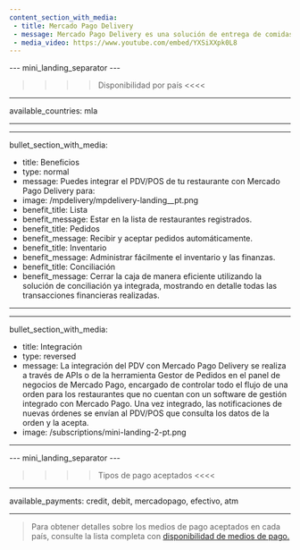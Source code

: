```yaml
---
content_section_with_media: 
 - title: Mercado Pago Delivery
 - message: Mercado Pago Delivery es una solución de entrega de comidas a pedido en la que el cliente ingresa a una lista de restaurantes registrados, selecciona su pedido y paga directamente desde la aplicación de Mercado Pago.
 - media_video: https://www.youtube.com/embed/YXSiXXpk0L8
---
```


--- mini_landing_separator ---
>>>>Disponibilidad por país <<<<
---
available_countries: mla

---

---
bullet_section_with_media: 
 - title: Beneficios
 - type: normal
 - message: Puedes integrar el PDV/POS de tu restaurante con Mercado Pago Delivery para:
 - image: /mpdelivery/mpdelivery-landing__pt.png
 - benefit_title: Lista
 - benefit_message: Estar en la lista de restaurantes registrados.
 - benefit_title: Pedidos
 - benefit_message: Recibir y aceptar pedidos automáticamente.
 - benefit_title: Inventario
 - benefit_message: Administrar fácilmente el inventario y las finanzas.
 - benefit_title: Conciliación
 - benefit_message: Cerrar la caja de manera eficiente utilizando la solución de conciliación ya integrada, mostrando en detalle todas las transacciones financieras realizadas.
---

---
bullet_section_with_media: 
 - title: Integración
 - type: reversed
 - message: La integración del PDV con Mercado Pago Delivery se realiza a través de APIs o de la herramienta Gestor de Pedidos en el panel de negocios de Mercado Pago, encargado de controlar todo el flujo de una orden para los restaurantes que no cuentan con un software de gestión integrado con Mercado Pago. Una vez integrado, las notificaciones de nuevas órdenes se envían al PDV/POS que consulta los datos de la orden y la acepta.
 - image: /subscriptions/mini-landing-2-pt.png
---

--- mini_landing_separator ---
>>>> Tipos de pago aceptados <<<<
---
available_payments: credit, debit, mercadopago, efectivo, atm

---
> Para obtener detalles sobre los medios de pago aceptados en cada país, consulte la lista completa con [disponibilidad de medios de pago.](/developers/es/docs/sales-processing/payment-methods) 